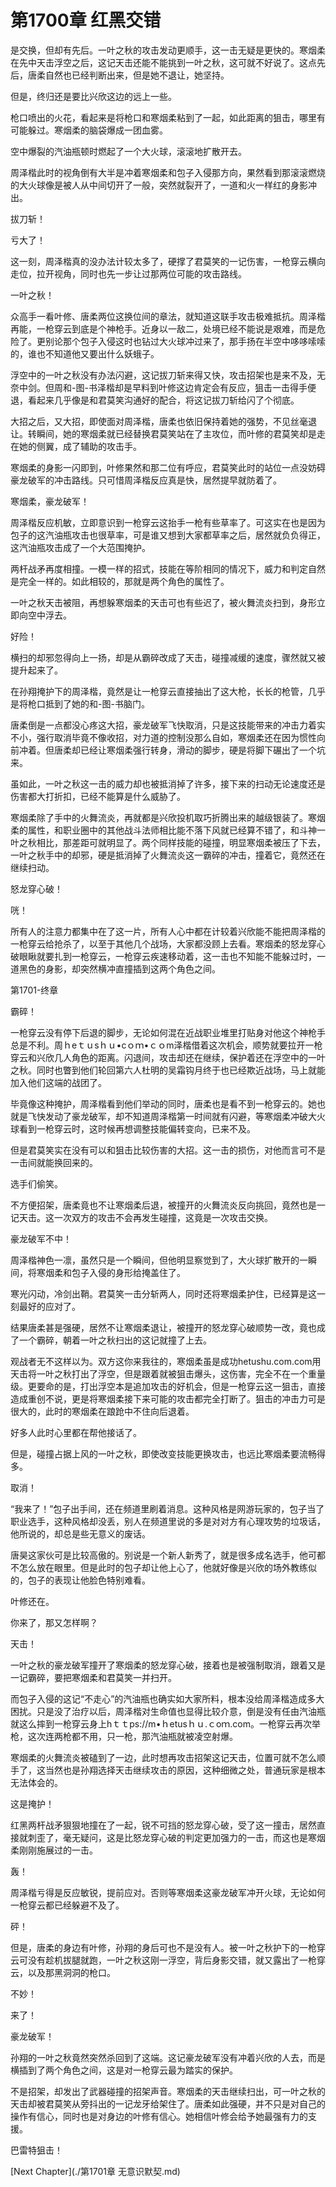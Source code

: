 # 第1700章 红黑交错

是交换，但却有先后。一叶之秋的攻击发动更顺手，这一击无疑是更快的。寒烟柔在先中天击浮空之后，这记天击还能不能挑到一叶之秋，这可就不好说了。这点先后，唐柔自然也已经判断出来，但是她不退让，她坚持。

但是，终归还是要比兴欣这边的远上一些。

枪口喷出的火花，看起来是将枪口和寒烟柔粘到了一起，如此距离的狙击，哪里有可能躲过。寒烟柔的脑袋爆成一团血雾。

空中爆裂的汽油瓶顿时燃起了一个大火球，滚滚地扩散开去。

周泽楷此时的视角倒有大半是冲着寒烟柔和包子入侵那方向，果然看到那滚滚燃烧的大火球像是被人从中间切开了一般，突然就裂开了，一道和火一样红的身影冲出。

拔刀斩！

亏大了！

这一刻，周泽楷真的没办法计较太多了，硬撑了君莫笑的一记伤害，一枪穿云横向走位，拉开视角，同时也先一步让过那两位可能的攻击路线。

一叶之秋！

众高手一看叶修、唐柔两位这换位间的章法，就知道这联手攻击极难抵抗。周泽楷再能，一枪穿云到底是个神枪手。近身以一敌二，处境已经不能说是艰难，而是危险了。更别论那个包子入侵这时也钻过大火球冲过来了，那手扬在半空中哆哆嗦嗦的，谁也不知道他又要出什么妖蛾子。

浮空中的一叶之秋没有办法闪避，这记拔刀斩来得又快，攻击招架也是来不及，无奈中剑。但周和-图-书泽楷却是早料到叶修这边肯定会有反应，狙击一击得手便退，看起来几乎像是和君莫笑沟通好的配合，将这记拔刀斩给闪了个彻底。

大招之后，又大招，即使面对周泽楷，唐柔也依旧保持着她的强势，不见丝毫退让。转瞬间，她的寒烟柔就已经替换君莫笑站在了主攻位，而叶修的君莫笑却是走在她的侧翼，成了辅助的攻击手。

寒烟柔的身影一闪即到，叶修果然和那二位有呼应，君莫笑此时的站位一点没妨碍豪龙破军的冲击路线。只可惜周泽楷反应真是快，居然提早就防着了。

寒烟柔，豪龙破军！

周泽楷反应机敏，立即意识到一枪穿云这抬手一枪有些草率了。可这实在也是因为包子的这汽油瓶攻击也很草率，可是谁又想到大家都草率之后，居然就负负得正，这汽油瓶攻击成了一个大范围掩护。

两杆战矛再度相撞。一模一样的招式，技能在等阶相同的情况下，威力和判定自然是完全一样的。如此相较的，那就是两个角色的属性了。

一叶之秋天击被阻，再想躲寒烟柔的天击可也有些迟了，被火舞流炎扫到，身形立即向空中浮去。

好险！

横扫的却邪忽得向上一扬，却是从霸碎改成了天击，碰撞减缓的速度，骤然就又被提升起来了。

在孙翔掩护下的周泽楷，竟然是让一枪穿云直接抽出了这大枪，长长的枪管，几乎是将枪口抵到了她的和-图-书脑门。

唐柔倒是一点都没心疼这大招，豪龙破军飞快取消，只是这技能带来的冲击力着实不小，强行取消毕竟不像收招，对力道的控制没那么自如，寒烟柔还在因为惯性向前冲着。但唐柔却已经让寒烟柔强行转身，滑动的脚步，硬是将脚下碾出了一个坑来。

虽如此，一叶之秋这一击的威力却也被抵消掉了许多，接下来的扫动无论速度还是伤害都大打折扣，已经不能算是什么威胁了。

寒烟柔除了手中的火舞流炎，再就都是兴欣投机取巧折腾出来的越级银装了。寒烟柔的属性，和职业圈中的其他战斗法师相比能不落下风就已经算不错了，和斗神一叶之秋相比，那差距可就明显了。两个同样技能的碰撞，明显寒烟柔被压了下去，一叶之秋手中的却邪，硬是抵消掉了火舞流炎这一霸碎的冲击，撞着它，竟然还在继续扫动。

怒龙穿心破！

咣！

所有人的注意力都集中在了这一片，所有人心中都在计较着兴欣能不能把周泽楷的一枪穿云给抢杀了，以至于其他几个战场，大家都没顾上去看。寒烟柔的怒龙穿心破眼瞅就要扎到一枪穿云，一枪穿云疾速移动着，这一击也不知能不能躲过时，一道黑色的身影，却突然横冲直撞插到这两个角色之间。

第1701-终章

霸碎！

一枪穿云没有停下后退的脚步，无论如何混在近战职业堆里打贴身对他这个神枪手总是不利。周ｈeｔｕsｈｕ•cｏｍ•ｃｏm泽楷借着这次机会，顺势就要拉开一枪穿云和兴欣几人角色的距离。闪退间，攻击却还在继续，保护着还在浮空中的一叶之秋。同时也瞥到他们轮回第六人杜明的吴霜钩月终于也已经欺近战场，马上就能加入他们这端的战团了。

毕竟像这种掩护，周泽楷看到他们举动的同时，唐柔也是看不到一枪穿云的。她也就是飞快发动了豪龙破军，却不知道周泽楷第一时间就有闪避，等寒烟柔冲破大火球看到一枪穿云时，这时候再想调整技能偏转变向，已来不及。

但是君莫笑实在没有可以和狙击比较伤害的大招。这一击的损伤，对他而言可不是一击间就能换回来的。

选手们偷笑。

不方便招架，唐柔竟也不让寒烟柔后退，被撞开的火舞流炎反向挑回，竟然也是一记天击。这一次双方的攻击不会再发生碰撞，这竟是一次攻击交换。

豪龙破军不中！

周泽楷神色一凛，虽然只是一个瞬间，但他明显察觉到了，大火球扩散开的一瞬间，将寒烟柔和包子入侵的身形给掩盖住了。

寒光闪动，冷剑出鞘。君莫笑一击分斩两人，同时还将寒烟柔护住，已经算是这一刻最好的应对了。

结果唐柔甚是强硬，居然不让寒烟柔退让，被撞开的怒龙穿心破顺势一改，竟也成了一个霸碎，朝着一叶之秋扫出的这记就撞了上去。

观战者无不这样以为。双方这你来我往的，寒烟柔虽是成功hetushu.com.com用天击将一叶之秋打出了浮空，但是跟着就被狙击爆头，这伤害，完全不在一个重量级。更要命的是，打出浮空本是追加攻击的好机会，但是一枪穿云这一狙击，直接造成重创不说，更是将寒烟柔接下来可能的攻击都完全打断了。狙击的冲击力可是很大的，此时的寒烟柔在踉跄中不住向后退着。

好多人此时心里都在帮他接话了。

但是，碰撞占据上风的一叶之秋，即使改变技能更换攻击，也远比寒烟柔要流畅得多。

取消！

“我来了！”包子出手间，还在频道里刷着消息。这种风格是网游玩家的，包子当了职业选手，这种风格却没丢，别人在频道里说的多是对对方有心理攻势的垃圾话，他所说的，却总是些无意义的废话。

唐昊这家伙可是比较高傲的。别说是一个新人新秀了，就是很多成名选手，他可都不怎么放在眼里。但是此时的包子却让他上心了，他就好像是兴欣的场外教练似的，包子的表现让他脸色特别难看。

叶修还在。

你来了，那又怎样啊？

天击！

一叶之秋的豪龙破军撞开了寒烟柔的怒龙穿心破，接着也是被强制取消，跟着又是一记霸碎，要把寒烟柔和君莫笑一并扫开。

而包子入侵的这记“不走心”的汽油瓶也确实如大家所料，根本没给周泽楷造成多大困扰。只是没了治疗以后，周泽楷对生命值也显得比较介意，倒是没有任由汽油瓶就这么摔到一枪穿云身上hｔｔps://m•ｈetusｈｕ.ｃoｍ.com。一枪穿云再次举枪，这次连两枪都不用，只一枪，那汽油瓶就被凌空射爆。

寒烟柔的火舞流炎被磕到了一边，此时想再攻击招架这记天击，位置可就不怎么顺手了，这当然也是孙翔选择天击继续攻击的原因，这种细微之处，普通玩家是根本无法体会的。

这是掩护！

红黑两杆战矛狠狠地撞在了一起，锐不可挡的怒龙穿心破，受了这一撞击，居然直接就刺歪了，毫无疑问，这是比怒龙穿心破的判定更加强力的一击，而这也是寒烟柔刚刚施展过的一击。

轰！

周泽楷亏得是反应敏锐，提前应对。否则等寒烟柔这豪龙破军冲开火球，无论如何一枪穿云都已经躲避不及了。

砰！

但是，唐柔的身边有叶修，孙翔的身后可也不是没有人。被一叶之秋护下的一枪穿云可没有趁机拔腿就跑，一叶之秋这刚一浮空，背后身影交错，就又露出了一枪穿云，以及那黑洞洞的枪口。

不妙！

来了！

豪龙破军！

孙翔的一叶之秋竟然突然杀回到了这端。这记豪龙破军没有冲着兴欣的人去，而是横插到了两个角色之间，这是对一枪穿云最为踏实的保护。

不是招架，却发出了武器碰撞的招架声音。寒烟柔的天击继续扫出，可一叶之秋的天击却被君莫笑从旁抖出的一记龙牙给架住了。唐柔如此强硬，并不只是对自己的操作有信心，同时也是对身边的叶修有信心。她相信叶修会给予她最强有力的支援。

巴雷特狙击！



[Next Chapter](./第1701章 无意识默契.md)